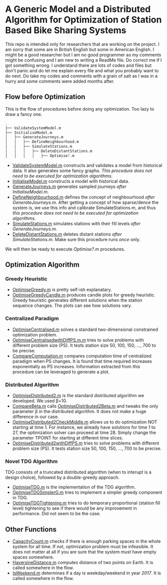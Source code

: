 # A Generic Model and a Distributed Algorithm for Optimization of Station Based Bike Sharing Systems
This repo is intended only for researchers that are working on the project. I am sorry that some are in British English but some in American English.
I might be a good researcher but I am no good programmer as my comments might be confusing and I am new to writing a ReadMe file. Do correct me if I got something wrong. I understand there are lots of codes and files but don't panic and do let me explain every file and what you probably want to do next. Do take my codes and comments with a grain of salt as I was in a hurry and some comments were added months after.

## Flow before Optimization
This is the flow of procedures before doing any optimization. Too lazy to draw a fancy one.
```bash
.
├── ValidateSystemModel.m
├── InitialiseModel.m
│   ├── GenerateJourneys.m
│   │   ├── DefineNeighbourhood.m
│   │   ├── SimulateStations.m
│   │   │   ├── DeleteDistantStations.m  
│   │   │   │   ├── Optimise?.m
```
* [ValidateSystemModel.m](./ValidateSystemModel.m) constructs and validates a model from historical data. It also generates some fancy graphs. *This procedure does not need to be executed for optimization algorithms.*
* [InitialiseModel.m](./InitialiseModel.m) constructs a model with historical data.
* [GenerateJourneys.m](./GenerateJourneys.m) generates sampled journeys *after InitialiseModel.m*.
* [DefineNeighbourhood.m](./DefineNeighbourhood.m) defines the concept of neighbourhood *after GenerateJourneys.m*. After getting a concept of how sparse/dence the system is, we use this info and calibrate SimulateStations.m, and thus *this procedure does not need to be executed for optimization algorithms.*
* [SimulateStations.m](./SimulateStations.m) simulates stations with their fill levels *after GenerateJourneys.m*.
* [DeleteDistantStations.m](./DeleteDistantStations.m) deletes distant stations *after SimulateStations.m*. Make sure this procedure runs *once* only.

We will then be ready to execute *Optimise?.m* procedures.

## Optimization Algorithm
### Greedy Heuristic
* [OptimiseGreedy.m](./OptimiseGreedy.m) is pretty self-ish explanatary.
* [OptimiseGreedyCandle.m](./OptimiseGreedyCandle.m) produces candle plots for greedy heuristic. Greedy heuristic generates different solutions when the station sequence changes. The plots can see how solutions vary.

### Centralized Paradigm
* [OptimiseCentralised.m](./OptimiseCentralised.m) solves a standard two-dimensional constrained optimization problem.
* [OptimiseCentralisedwithDiffPS.m.m](./OptimiseCentralisedwithDiffPS.m) tries to solve problems with different problem size (PS). It tests station size 50, 100, 150, ..., 700 to be precise.
* [CompareComputation.m](./CompareComputation.m) compares computation time of centralized paradigm when PS changes. It is found that time required increases exponentially as PS increases. Information extracted from this procedure can be leveraged to generate a plot.

### Distributed Algorithm
* [OptimiseDistributed2.m](./OptimiseDistributed2.m) is the standard distributed algorithm we developed. We used β=10.
* [CompareBeta.m](./CompareBeta.m) calls [OptimiseDistributed2Beta.m](./OptimiseDistributed2Beta.m) and tweaks the only parameter β in the distributed algorithm. It does not make a huge difference in our case.
* [OptimiseDistributed2CheckMiddle.m](./OptimiseDistributed2CheckMiddle.m) allows us to do optimization NOT starting at time 1. For instance, we already have solutions for time 1 to 27, the optimization solver can proceed at time 28. Simply change the parameter TPOINT for starting at different time slices.
* [OptimiseDistributed2withDiffPS.m](./OptimiseDistributed2withDiffPS.m) tries to solve problems with different problem size (PS). It tests station size 50, 100, 150, ..., 700 to be precise.

### Novel TDG Algorithm
TDG consists of a truncated distributed algorithm (when to interupt is a design choice), followed by a double-greedy approach.
* [OptimiseTDG.m](./OptimiseTDG.m) is the implementation of the TDG algorithm.
* [OptimiseTDGSimplerG.m](./OptimiseTDGSimplerG.m) tries to implement a simpler greedy component in TDG.
* [OptimiseTDGTightening.m](./OptimiseTDGTightening.m) tries to do temporary proportional (station fill level) tightening to see if there would be any improvement in performance. Did not seem to be the case.

## Other Functions
* [CapacityCount.m](./CapacityCount.m) checks if there is enough parking spaces in the whole system for all time. If not, optimization problem must be infeasible. It does not matter at all if you are sure that the system must have empty spaces somewhere.
* [HaversineDistance.m](./HaversineDistance.m) computes distance of two points on Earth. It is called somewhere in the flow.
* [IsWeekend.m](./IsWeekend.m) determines if a day is weekday/weekend in year *2017*. It is called somewhere in the flow.
